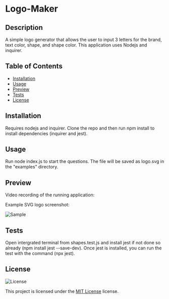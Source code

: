 # Logo-Maker

## Description
A simple logo generator that allows the user to input 3 letters for the brand, text color, shape, and shape color. This application uses Nodejs and inquirer.

## Table of Contents
- [Installation](#installation)
- [Usage](#usage)
- [Preview](#preview)
- [Tests](#tests)
- [License](#license)


## Installation
Requires nodejs and inquirer. Clone the repo and then run npm install to install dependencies (inquirer and jest).

## Usage
Run node index.js to start the questions. The file will be saved as logo.svg in the "examples" directory.

## Preview

Video recording of the running application:




Example SVG logo screenshot:

![Sample](./Examples/SampleCircle.png)


## Tests
Open intergrated terminal from shapes.test.js and install jest if not done so already (npm install jest --save-dev). Once jest is installed, you can run the test with the command (npx jest).

## License
![License](https://img.shields.io/badge/License-MIT-yellow.svg)

This project is licensed under the [MIT License](https://opensource.org/licenses/MIT) license.



